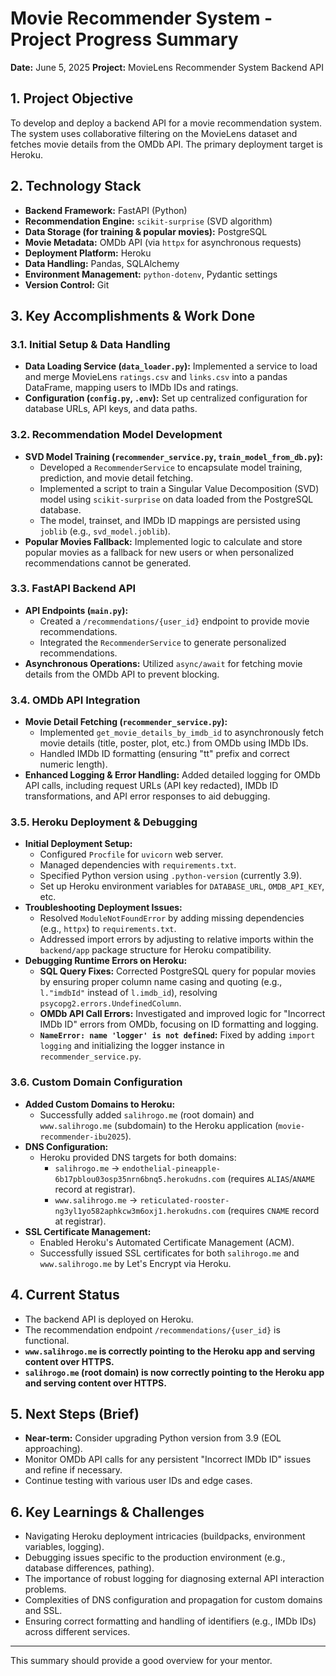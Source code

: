 # Movie Recommender System - Project Progress Summary

**Date:** June 5, 2025
**Project:** MovieLens Recommender System Backend API

## 1. Project Objective

To develop and deploy a backend API for a movie recommendation system. The system uses collaborative filtering on the MovieLens dataset and fetches movie details from the OMDb API. The primary deployment target is Heroku.

## 2. Technology Stack

*   **Backend Framework:** FastAPI (Python)
*   **Recommendation Engine:** `scikit-surprise` (SVD algorithm)
*   **Data Storage (for training & popular movies):** PostgreSQL
*   **Movie Metadata:** OMDb API (via `httpx` for asynchronous requests)
*   **Deployment Platform:** Heroku
*   **Data Handling:** Pandas, SQLAlchemy
*   **Environment Management:** `python-dotenv`, Pydantic settings
*   **Version Control:** Git

## 3. Key Accomplishments & Work Done

### 3.1. Initial Setup & Data Handling

*   **Data Loading Service (`data_loader.py`):** Implemented a service to load and merge MovieLens `ratings.csv` and `links.csv` into a pandas DataFrame, mapping users to IMDb IDs and ratings.
*   **Configuration (`config.py`, `.env`):** Set up centralized configuration for database URLs, API keys, and data paths.

### 3.2. Recommendation Model Development

*   **SVD Model Training (`recommender_service.py`, `train_model_from_db.py`):**
    *   Developed a `RecommenderService` to encapsulate model training, prediction, and movie detail fetching.
    *   Implemented a script to train a Singular Value Decomposition (SVD) model using `scikit-surprise` on data loaded from the PostgreSQL database.
    *   The model, trainset, and IMDb ID mappings are persisted using `joblib` (e.g., `svd_model.joblib`).
*   **Popular Movies Fallback:** Implemented logic to calculate and store popular movies as a fallback for new users or when personalized recommendations cannot be generated.

### 3.3. FastAPI Backend API

*   **API Endpoints (`main.py`):**
    *   Created a `/recommendations/{user_id}` endpoint to provide movie recommendations.
    *   Integrated the `RecommenderService` to generate personalized recommendations.
*   **Asynchronous Operations:** Utilized `async/await` for fetching movie details from the OMDb API to prevent blocking.

### 3.4. OMDb API Integration

*   **Movie Detail Fetching (`recommender_service.py`):**
    *   Implemented `get_movie_details_by_imdb_id` to asynchronously fetch movie details (title, poster, plot, etc.) from OMDb using IMDb IDs.
    *   Handled IMDb ID formatting (ensuring "tt" prefix and correct numeric length).
*   **Enhanced Logging & Error Handling:** Added detailed logging for OMDb API calls, including request URLs (API key redacted), IMDb ID transformations, and API error responses to aid debugging.

### 3.5. Heroku Deployment & Debugging

*   **Initial Deployment Setup:**
    *   Configured `Procfile` for `uvicorn` web server.
    *   Managed dependencies with `requirements.txt`.
    *   Specified Python version using `.python-version` (currently 3.9).
    *   Set up Heroku environment variables for `DATABASE_URL`, `OMDB_API_KEY`, etc.
*   **Troubleshooting Deployment Issues:**
    *   Resolved `ModuleNotFoundError` by adding missing dependencies (e.g., `httpx`) to `requirements.txt`.
    *   Addressed import errors by adjusting to relative imports within the `backend/app` package structure for Heroku compatibility.
*   **Debugging Runtime Errors on Heroku:**
    *   **SQL Query Fixes:** Corrected PostgreSQL query for popular movies by ensuring proper column name casing and quoting (e.g., `l."imdbId"` instead of `l.imdb_id`), resolving `psycopg2.errors.UndefinedColumn`.
    *   **OMDb API Call Errors:** Investigated and improved logic for "Incorrect IMDb ID" errors from OMDb, focusing on ID formatting and logging.
    *   **`NameError: name 'logger' is not defined`:** Fixed by adding `import logging` and initializing the logger instance in `recommender_service.py`.

### 3.6. Custom Domain Configuration

*   **Added Custom Domains to Heroku:**
    *   Successfully added `salihrogo.me` (root domain) and `www.salihrogo.me` (subdomain) to the Heroku application (`movie-recommender-ibu2025`).
*   **DNS Configuration:**
    *   Heroku provided DNS targets for both domains:
        *   `salihrogo.me` -> `endothelial-pineapple-6b17pblou03osp35nrn6bnq5.herokudns.com` (requires `ALIAS`/`ANAME` record at registrar).
        *   `www.salihrogo.me` -> `reticulated-rooster-ng3yl1yo582aphkcw3m6oxj1.herokudns.com` (requires `CNAME` record at registrar).
*   **SSL Certificate Management:**
    *   Enabled Heroku's Automated Certificate Management (ACM).
    *   Successfully issued SSL certificates for both `salihrogo.me` and `www.salihrogo.me` by Let's Encrypt via Heroku.

## 4. Current Status

*   The backend API is deployed on Heroku.
*   The recommendation endpoint `/recommendations/{user_id}` is functional.
*   **`www.salihrogo.me` is correctly pointing to the Heroku app and serving content over HTTPS.**
*   **`salihrogo.me` (root domain) is now correctly pointing to the Heroku app and serving content over HTTPS.**

## 5. Next Steps (Brief)

*   **Near-term:** Consider upgrading Python version from 3.9 (EOL approaching).
*   Monitor OMDb API calls for any persistent "Incorrect IMDb ID" issues and refine if necessary.
*   Continue testing with various user IDs and edge cases.

## 6. Key Learnings & Challenges

*   Navigating Heroku deployment intricacies (buildpacks, environment variables, logging).
*   Debugging issues specific to the production environment (e.g., database differences, pathing).
*   The importance of robust logging for diagnosing external API interaction problems.
*   Complexities of DNS configuration and propagation for custom domains and SSL.
*   Ensuring correct formatting and handling of identifiers (e.g., IMDb IDs) across different services.

---

This summary should provide a good overview for your mentor.
